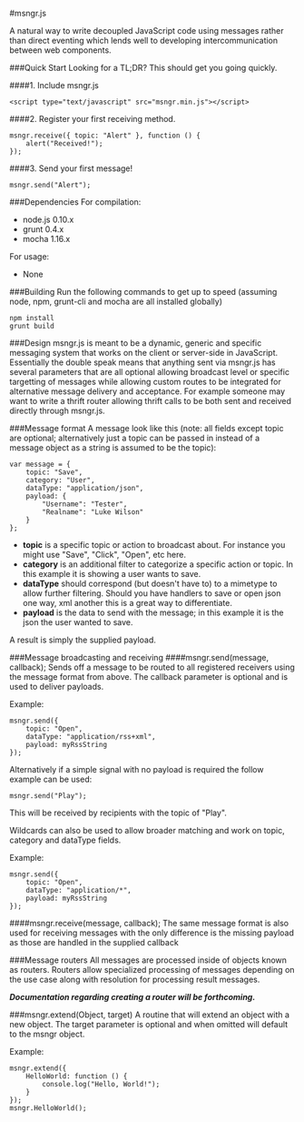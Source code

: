 #msngr.js

A natural way to write decoupled JavaScript code using messages rather than direct eventing which lends well to developing intercommunication between web components.

###Quick Start
Looking for a TL;DR? This should get you going quickly.

####1. Include msngr.js
```
<script type="text/javascript" src="msngr.min.js"></script>
```
####2. Register your first receiving method.
```
msngr.receive({ topic: "Alert" }, function () {
	alert("Received!");
});
```
####3. Send your first message!
```
msngr.send("Alert");
```

###Dependencies
For compilation:
- node.js 0.10.x
- grunt 0.4.x
- mocha 1.16.x

For usage:
- None

###Building
Run the following commands to get up to speed (assuming node, npm, grunt-cli and mocha are all installed globally)

```
npm install
grunt build
```

###Design
msngr.js is meant to be a dynamic, generic and specific messaging system that works on the client or server-side in JavaScript. Essentially the double speak means that anything sent via msngr.js has several parameters that are all optional allowing broadcast level or specific targetting of messages while allowing custom routes to be integrated for alternative message delivery and acceptance. For example someone may want to write a thrift router allowing thrift calls to be both sent and received directly through msngr.js.

###Message format
A message look like this (note: all fields except topic are optional; alternatively just a topic can be passed in instead of a message object as a string is assumed to be the topic):

```
var message = {
	topic: "Save",
	category: "User",
	dataType: "application/json",
	payload: {
		"Username": "Tester",
		"Realname": "Luke Wilson"
	}
};
```
- **topic** is a specific topic or action to broadcast about. For instance you might use "Save", "Click", "Open", etc here.
- **category** is an additional filter to categorize a specific action or topic. In this example it is showing a user wants to save.
- **dataType** should correspond (but doesn't have to) to a mimetype to allow further filtering. Should you have handlers to save or open json one way, xml another this is a great way to differentiate.
- **payload** is the data to send with the message; in this example it is the json the user wanted to save.

A result is simply the supplied payload.

###Message broadcasting and receiving
####msngr.send(message, callback);
Sends off a message to be routed to all registered receivers using the message format from above. The callback parameter is optional and is used to deliver payloads.

Example:
```
msngr.send({
	topic: "Open",
	dataType: "application/rss+xml",
	payload: myRssString
});
```

Alternatively if a simple signal with no payload is required the follow example can be used:

```
msngr.send("Play");
```
This will be received by recipients with the topic of "Play".

Wildcards can also be used to allow broader matching and work on topic, category and dataType fields.

Example:
```
msngr.send({
	topic: "Open",
	dataType: "application/*",
	payload: myRssString
});
```

####msngr.receive(message, callback);
The same message format is also used for receiving messages with the only difference is the missing payload as those are handled in the supplied callback

###Message routers
All messages are processed inside of objects known as routers. Routers allow specialized processing of messages depending on the use case along with resolution for processing result messages.

***Documentation regarding creating a router will be forthcoming.***

###msngr.extend(Object, target)
A routine that will extend an object with a new object. The target parameter is optional and when omitted will default to the msngr object.

Example:
```
msngr.extend({
	HelloWorld: function () {
		console.log("Hello, World!");
	}
});
msngr.HelloWorld();
```
